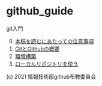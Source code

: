 # github_guide

git入門

0. [本稿を読むにあたっての注意事項](00_important_points.md)
1. [GitとGithubの概要](./docs/01_welcome.md)
2. [環境構築](./docs/02_setup.md)
3. [ローカルリポジトリを使う](./docs/03_local_repository.md)

(c) 2021 情報技術部github布教委員会
